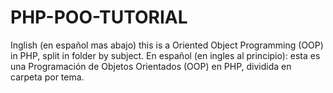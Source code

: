 # PHP-POO-TUTORIAL
Inglish (en español mas abajo) this is a Oriented Object Programming (OOP) in PHP, split in folder by subject.  En español (en ingles al principio): esta es una Programación de Objetos Orientados (OOP) en PHP, dividida en carpeta por tema.
